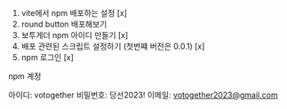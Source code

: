 1. vite에서 npm 배포하는 설정 [x]
1. round button 배포해보기
1. 보투게더 npm 아이디 만들기 [x]
1. 배포 관련된 스크립트 설정하기 (첫번쨰 버전은 0.0.1) [x]
1. npm 로그인 [x]

npm 계정

아이디: votogether
비밀번호: 당선2023!
이메일: votogether2023@gmail.com
